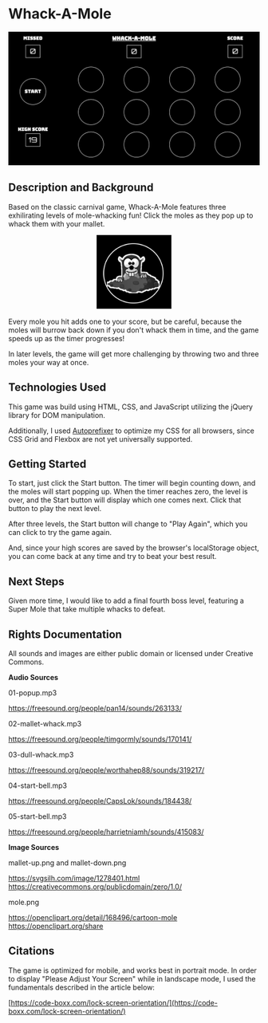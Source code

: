 
# Whack-A-Mole

![Layout of the Game](./images/whack_a_mole_screenshot.png)

## Description and Background
Based on the classic carnival game, Whack-A-Mole features three exhilirating levels of mole-whacking fun! Click the moles as they pop up to whack them with your mallet. 

<div style="text-align: center">
<img src="./images/mole_screenshot.png" alt="drawing" width="150"/>
</div>

Every mole you hit adds one to your score, but be careful, because the moles will burrow back down if you don't whack them in time, and the game speeds up as the timer progresses!

In later levels, the game will get more challenging by throwing two and three moles your way at once.

## Technologies Used

This game was build using HTML, CSS, and JavaScript utilizing the jQuery library for DOM manipulation.

Additionally, I used [Autoprefixer](https://autoprefixer.github.io/) to optimize my CSS for all browsers, since CSS Grid and Flexbox are not yet universally supported.

## Getting Started

To start, just click the Start button. The timer will begin counting down, and the moles will start popping up. When the timer reaches zero, the level is over, and the Start button will display which one comes next. Click that button to play the next level. 

After three levels, the Start button will change to "Play Again", which you can click to try the game again.

And, since your high scores are saved by the browser's localStorage object, you can come back at any time and try to beat your best result.

## Next Steps

Given more time, I would like to add a final fourth boss level, featuring a Super Mole that take multiple whacks to defeat.

## Rights Documentation

All sounds and images are either public domain or licensed under Creative Commons.

__Audio Sources__

01-popup.mp3

https://freesound.org/people/pan14/sounds/263133/

02-mallet-whack.mp3

https://freesound.org/people/timgormly/sounds/170141/

03-dull-whack.mp3

https://freesound.org/people/worthahep88/sounds/319217/

04-start-bell.mp3

https://freesound.org/people/CapsLok/sounds/184438/

05-start-bell.mp3

https://freesound.org/people/harrietniamh/sounds/415083/

__Image Sources__

mallet-up.png and mallet-down.png

https://svgsilh.com/image/1278401.html
https://creativecommons.org/publicdomain/zero/1.0/

mole.png

https://openclipart.org/detail/168496/cartoon-mole
https://openclipart.org/share

## Citations

The game is optimized for mobile, and works best in portrait mode. In order to display "Please Adjust Your Screen" while in landscape mode, I used the fundamentals described in the article below:

[https://code-boxx.com/lock-screen-orientation/](https://code-boxx.com/lock-screen-orientation/)
